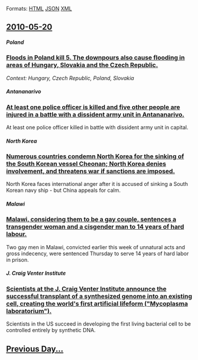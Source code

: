 
Formats: [HTML](2010/05/20/index.html)  [JSON](2010/05/20/index.json)  [XML](2010/05/20/index.xml)  

## [2010-05-20](/news/2010/05/20/index.md)

##### Poland
### [Floods in Poland kill 5. The downpours also cause flooding in areas of Hungary, Slovakia and the Czech Republic. ](/news/2010/05/20/floods-in-poland-kill-5-the-downpours-also-cause-flooding-in-areas-of-hungary-slovakia-and-the-czech-republic.md)
_Context: Hungary, Czech Republic, Poland, Slovakia_

##### Antananarivo
### [At least one police officer is killed and five other people are injured in a battle with a dissident army unit in Antananarivo. ](/news/2010/05/20/at-least-one-police-officer-is-killed-and-five-other-people-are-injured-in-a-battle-with-a-dissident-army-unit-in-antananarivo.md)
At least one police officer killed in battle with dissident army unit in capital.

##### North Korea
### [Numerous countries condemn North Korea for the sinking of the South Korean vessel Cheonan; North Korea denies involvement, and threatens war if sanctions are imposed. ](/news/2010/05/20/numerous-countries-condemn-north-korea-for-the-sinking-of-the-south-korean-vessel-cheonan-north-korea-denies-involvement-and-threatens-war.md)
North Korea faces international anger after it is accused of sinking a South Korean navy ship - but China appeals for calm.

##### Malawi
### [Malawi, considering them to be a gay couple, sentences a transgender woman and a cisgender man to 14 years of hard labour. ](/news/2010/05/20/malawi-considering-them-to-be-a-gay-couple-sentences-a-transgender-woman-and-a-cisgender-man-to-14-years-of-hard-labour.md)
Two gay men in Malawi, convicted earlier this week of unnatural acts and gross indecency, were sentenced Thursday to serve 14 years of hard labor in prison.

##### J. Craig Venter Institute
### [Scientists at the J. Craig Venter Institute announce the successful transplant of a synthesized genome into an existing cell, creating the world's first artificial lifeform ("Mycoplasma laboratorium"). ](/news/2010/05/20/scientists-at-the-j-craig-venter-institute-announce-the-successful-transplant-of-a-synthesized-genome-into-an-existing-cell-creating-the-w.md)
Scientists in the US succeed in developing the first living bacterial cell to be controlled entirely by synthetic DNA.

## [Previous Day...](/news/2010/05/19/index.md)

